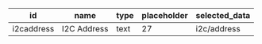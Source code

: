 id         |name        |type            |placeholder|selected_data
-----------|------------|----------------|-----------|-------------
i2caddress |I2C Address |text            |27         |i2c/address